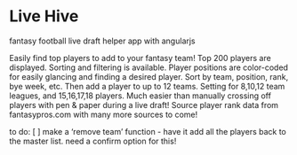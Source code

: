 Live Hive
========================

fantasy football live draft helper app with angularjs

Easily find top players to add to your fantasy team! Top 200 players are displayed. Sorting and filtering is available. Player positions are color-coded for easily glancing and finding a desired player.
Sort by team, position, rank, bye week, etc. Then add a player to up to 12 teams.
Setting for 8,10,12 team leagues, and 15,16,17,18 players.
Much easier than manually crossing off players with pen & paper during a live draft!
Source player rank data from fantasypros.com with many more sources to come!


to do:
[ ] make a ‘remove team’ function - have it add all the players back to the master list. need a confirm option for this!
